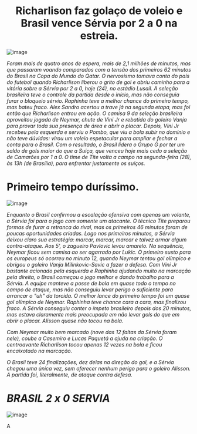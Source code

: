 <center><h1>Richarlison faz golaço de voleio e Brasil vence Sérvia por 2 a 0 na estreia.</h1></center>

![image](https://user-images.githubusercontent.com/119046835/203978894-d60ace0e-deac-47c9-977d-c1df609edd54.png)



<i>Foram mais de quatro anos de espera, mais de 2,1 milhões de minutos, mas que passaram voando comparados com a tensão dos primeiros 62 minutos do Brasil na Copa do Mundo do Qatar. O nervosismo tomava conta do país do futebol quando Richarlison liberou o grito de gol e abriu caminho para a vitória sobre a Sérvia por 2 a 0, hoje (24), no estádio Lusail.
A seleção brasileira teve o controle da partida desde o início, mas não conseguia furar o bloqueio sérvio. Raphinha teve a melhor chance do primeiro tempo, mas bateu fraco.
  Alex Sandro acertou a trave já na segunda etapa, mas foi então que Richarlison entrou em ação. 
O camisa 9 da seleção brasileira aproveitou jogada de Neymar, chute de Vini Jr e rebatida do goleiro Vanja para provar toda sua presença de área e abrir o placar. Depois, Vini Jr recebeu pela esquerda e serviu o Pombo, que viu a bola subir no domínio e não teve dúvidas: virou um voleio espetacular para ampliar e fechar a conta para o Brasil.
Com o resultado, o Brasil lidera o Grupo G por ter um saldo de gols maior do que a Suiça, que venceu hoje mais cedo a seleção de Camarões por 1 a 0. O time de Tite volta a campo na segunda-feira (28), às 13h (de Brasília), para enfrentar justamente os suíços. </i>

<h1>Primeiro tempo duríssimo.</h1>

![image](https://user-images.githubusercontent.com/119046835/203981113-08d21ef3-6c78-4e37-8830-697828801872.png)



<i>Enquanto o Brasil confirmou a escalação ofensiva com apenas um volante, a Sérvia foi para o jogo com somente um atacante. O técnico Tite preparou formas de furar a retranca do rival, mas os primeiros 46 minutos foram de poucas oportunidades criadas. Logo nos primeiros minutos, a Sérvia deixou claro sua estratégia: marcar, marcar, marcar e talvez armar algum contra-ataque. Aos 5', o zagueiro Pavlovic levou amarelo. 
Na sequência, Neymar ficou sem camisa ao ser agarrado por Lukic. O primeiro susto para os europeus só ocorreu no minuto 12, quando Neymar tentou gol olímpico e obrigou o goleiro Vanja Milinkovic-Savic a fazer a defesa.
Com Vini Jr bastante acionado pela esquerda e Raphinha ajudando muito na marcação pela direita, o Brasil começou o jogo melhor e dando trabalho para a Sérvia. A equipe manteve a posse de bola em quase todo o tempo no campo de ataque, mas não conseguiu levar perigo o suficiente para arrancar o "uh" da torcida. O melhor lance do primeiro tempo foi um quase gol olímpico de Neymar. Raphinha teve chance cara a cara, mas finalizou fraco. 
A Sérvia conseguiu conter o ímpeto brasileiro depois dos 20 minutos, mas estava claramente mais preocupada em não levar gols do que em abrir o placar. Alisson quase não tocou na bola.

Com Neymar muito bem marcado (nove das 12 faltas da Sérvia foram nele), coube a Casemiro e Lucas Paquetá a ajuda na criação. O centroavante Richarlison tocou apenas 12 vezes na bola e ficou encaixotado na marcação.

O Brasil teve 24 finalizações, dez delas na direção do gol, e a Sérvia chegou uma única vez, sem oferecer nenhum perigo para o goleiro Alisson. A partida foi, literalmente, de ataque contra defesa.

<h1>BRASIL 2 x 0 SERVIA</h1></i>


![image](https://user-images.githubusercontent.com/119046835/203977982-6843318f-580f-495a-9e61-8fd3a90e84b9.png)

A
